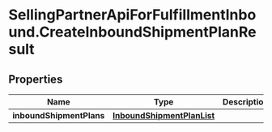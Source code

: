 # SellingPartnerApiForFulfillmentInbound.CreateInboundShipmentPlanResult

## Properties
Name | Type | Description | Notes
------------ | ------------- | ------------- | -------------
**inboundShipmentPlans** | [**InboundShipmentPlanList**](InboundShipmentPlanList.md) |  | [optional] 
